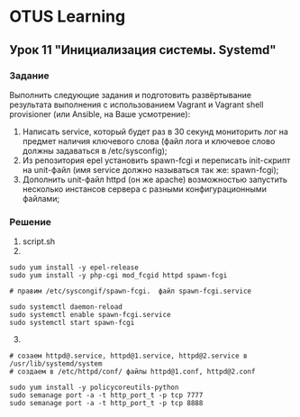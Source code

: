 # OTUS Learning
## Урок 11 "Инициализация системы. Systemd"

### Задание
Выполнить следующие задания и подготовить развёртывание результата выполнения с использованием Vagrant и Vagrant shell provisioner (или Ansible, на Ваше усмотрение):
1. Написать service, который будет раз в 30 секунд мониторить лог на предмет наличия ключевого слова (файл лога и ключевое слово должны задаваться в /etc/sysconfig);
2. Из репозитория epel установить spawn-fcgi и переписать init-скрипт на unit-файл (имя service должно называться так же: spawn-fcgi);
3. Дополнить unit-файл httpd (он же apache) возможностью запустить несколько инстансов сервера с разными конфигурационными файлами;

### Решение
1. script.sh
2.
```
sudo yum install -y epel-release
sudo yum install -y php-cgi mod_fcgid httpd spawn-fcgi

# правим /etc/syscongif/spawn-fcgi.  файл spawn-fcgi.service

sudo systemctl daemon-reload
sudo systemctl enable spawn-fcgi.service
sudo systemctl start spawn-fcgi
```
3. 
```
# созаем httpd@.service, httpd@1.service, httpd@2.service в /usr/lib/systemd/system
# создаем в /etc/httpd/conf/ файлы httpd@1.conf, httpd@2.conf

sudo yum install -y policycoreutils-python
sudo semanage port -a -t http_port_t -p tcp 7777
sudo semanage port -a -t http_port_t -p tcp 8888

```